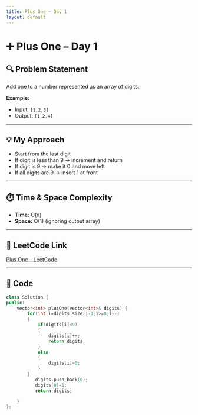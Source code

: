 ```yaml
---
title: Plus One – Day 1
layout: default
---
```


# ➕ Plus One – Day 1

## 🔍 Problem Statement
Add one to a number represented as an array of digits.

**Example:**
- Input: `[1,2,3]`
- Output: `[1,2,4]`

---

## 💡 My Approach

- Start from the last digit
- If digit is less than 9 → increment and return
- If digit is 9 → make it 0 and move left
- If all digits are 9 → insert 1 at front

---

## ⏱️ Time & Space Complexity

- **Time:** O(n)
- **Space:** O(1) (ignoring output array)

---

## 🔗 LeetCode Link  
[Plus One – LeetCode](https://leetcode.com/problems/plus-one/)

---

## 📄 Code

```cpp
class Solution {
public:
    vector<int> plusOne(vector<int>& digits) {
        for(int i=digits.size()-1;i>=0;i--)
        {
            if(digits[i]<9)
            {
                digits[i]++;
                return digits;
            }
            else
            {
                digits[i]=0;
            }
        }
           digits.push_back(0);
           digits[0]=1;
           return digits;

    }
};
